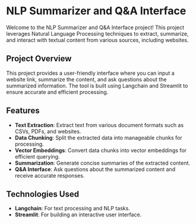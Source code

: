 # NLP Summarizer and Q&A Interface

Welcome to the NLP Summarizer and Q&A Interface project! This project leverages Natural Language Processing techniques to extract, summarize, and interact with textual content from various sources, including websites.

## Project Overview

This project provides a user-friendly interface where you can input a website link, summarize the content, and ask questions about the summarized information. The tool is built using Langchain and Streamlit to ensure accurate and efficient processing.

## Features

- **Text Extraction**: Extract text from various document formats such as CSVs, PDFs, and websites.
- **Data Chunking**: Split the extracted data into manageable chunks for processing.
- **Vector Embeddings**: Convert data chunks into vector embeddings for efficient querying.
- **Summarization**: Generate concise summaries of the extracted content.
- **Q&A Interface**: Ask questions about the summarized content and receive accurate responses.

## Technologies Used

- **Langchain**: For text processing and NLP tasks.
- **Streamlit**: For building an interactive user interface.
